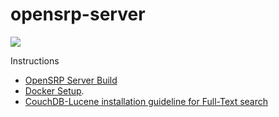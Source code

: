 # opensrp-server

<a href="https://travis-ci.org/OpenSRP/opensrp-server"> <img src="https://travis-ci.org/OpenSRP/opensrp-server.svg?branch=master" >  </img> </a>

Instructions

* [OpenSRP Server Build](https://smartregister.atlassian.net/wiki/display/Documentation/OpenSRP+Server+Build) 
* [Docker Setup](https://smartregister.atlassian.net/wiki/display/Documentation/Docker+Setup).
* [CouchDB-Lucene installation guideline for Full-Text search](https://smartregister.atlassian.net/wiki/display/Documentation/CouchDB-Lucene+installation+guideline+for+Full-Text+search)

